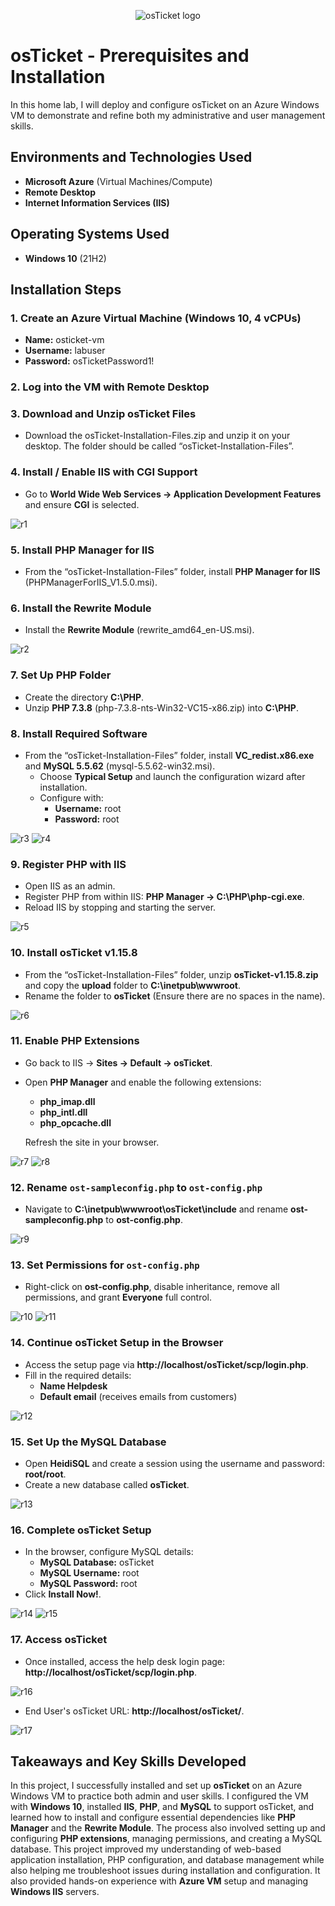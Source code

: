 <p align="center">
  <img src="https://i.imgur.com/Clzj7Xs.png" alt="osTicket logo"/>
</p>

# osTicket - Prerequisites and Installation

In this home lab, I will deploy and configure osTicket on an Azure Windows VM to demonstrate and refine both my administrative and user management skills.

## Environments and Technologies Used

- **Microsoft Azure** (Virtual Machines/Compute)
- **Remote Desktop**
- **Internet Information Services (IIS)**

## Operating Systems Used 

- **Windows 10** (21H2)

## Installation Steps

### 1. Create an Azure Virtual Machine (Windows 10, 4 vCPUs)
- **Name:** osticket-vm
- **Username:** labuser
- **Password:** osTicketPassword1!

### 2. Log into the VM with Remote Desktop

### 3. Download and Unzip osTicket Files
- Download the osTicket-Installation-Files.zip and unzip it on your desktop. The folder should be called “osTicket-Installation-Files”.

### 4. Install / Enable IIS with CGI Support
- Go to **World Wide Web Services -> Application Development Features** and ensure **CGI** is selected.
  
![r1](https://github.com/user-attachments/assets/a1ad723b-bb77-4e3a-8dd3-2aa42d7b1352)

### 5. Install PHP Manager for IIS
- From the “osTicket-Installation-Files” folder, install **PHP Manager for IIS** (PHPManagerForIIS_V1.5.0.msi).

### 6. Install the Rewrite Module
- Install the **Rewrite Module** (rewrite_amd64_en-US.msi).
  
![r2](https://github.com/user-attachments/assets/4ba270b7-c3c5-4e66-beb3-01afaabc87d6)

### 7. Set Up PHP Folder
- Create the directory **C:\PHP**.
- Unzip **PHP 7.3.8** (php-7.3.8-nts-Win32-VC15-x86.zip) into **C:\PHP**.

### 8. Install Required Software
- From the “osTicket-Installation-Files” folder, install **VC_redist.x86.exe** and **MySQL 5.5.62** (mysql-5.5.62-win32.msi).
  - Choose **Typical Setup** and launch the configuration wizard after installation.
  - Configure with:
    - **Username:** root
    - **Password:** root
  
![r3](https://github.com/user-attachments/assets/afa783f2-b271-4e83-a0e4-0c7fdee79d5b)
![r4](https://github.com/user-attachments/assets/4a5b4d83-3cfa-4d42-815a-7db5a9b3171c)

### 9. Register PHP with IIS
- Open IIS as an admin.
- Register PHP from within IIS: **PHP Manager -> C:\PHP\php-cgi.exe**.
- Reload IIS by stopping and starting the server.
  
![r5](https://github.com/user-attachments/assets/b77a4b94-b283-47a1-bb8a-f17f314235ff)

### 10. Install osTicket v1.15.8
- From the “osTicket-Installation-Files” folder, unzip **osTicket-v1.15.8.zip** and copy the **upload** folder to **C:\inetpub\wwwroot**.
- Rename the folder to **osTicket** (Ensure there are no spaces in the name).
  
![r6](https://github.com/user-attachments/assets/a878a84b-d23a-404d-9833-6a78e89415b5)

### 11. Enable PHP Extensions
- Go back to IIS -> **Sites -> Default -> osTicket**.
- Open **PHP Manager** and enable the following extensions:
  - **php_imap.dll**
  - **php_intl.dll**
  - **php_opcache.dll**

  Refresh the site in your browser.

![r7](https://github.com/user-attachments/assets/1b6d2a15-0f01-40dd-915b-e5a9e8d7d838)
![r8](https://github.com/user-attachments/assets/d08e9128-55e7-4e49-896f-9ae272dfbfd4)

### 12. Rename `ost-sampleconfig.php` to `ost-config.php`
- Navigate to **C:\inetpub\wwwroot\osTicket\include** and rename **ost-sampleconfig.php** to **ost-config.php**.
  
![r9](https://github.com/user-attachments/assets/ccfa54ea-949c-4537-be17-3b52da2f9fc5)

### 13. Set Permissions for `ost-config.php`
- Right-click on **ost-config.php**, disable inheritance, remove all permissions, and grant **Everyone** full control.
  
![r10](https://github.com/user-attachments/assets/449e83c2-2ba1-4db6-b605-b54c38068f17)
![r11](https://github.com/user-attachments/assets/c5b1b44b-c8ed-4b9c-ace3-8e58da3e86fc)

### 14. Continue osTicket Setup in the Browser
- Access the setup page via **http://localhost/osTicket/scp/login.php**.
- Fill in the required details:
  - **Name Helpdesk**
  - **Default email** (receives emails from customers)

![r12](https://github.com/user-attachments/assets/6670af29-8e66-4260-a2bc-3906e211c672)

### 15. Set Up the MySQL Database
- Open **HeidiSQL** and create a session using the username and password: **root/root**.
- Create a new database called **osTicket**.

![r13](https://github.com/user-attachments/assets/9e218778-aa55-465e-9d43-1590732b4cf1)

### 16. Complete osTicket Setup
- In the browser, configure MySQL details:
  - **MySQL Database:** osTicket
  - **MySQL Username:** root
  - **MySQL Password:** root
- Click **Install Now!**.

![r14](https://github.com/user-attachments/assets/ac505e81-ecdf-4a0c-bcde-3e2c07416254)
![r15](https://github.com/user-attachments/assets/6fc00a22-6fa3-4f9a-882e-a58834095336)

### 17. Access osTicket
- Once installed, access the help desk login page: **http://localhost/osTicket/scp/login.php**.

![r16](https://github.com/user-attachments/assets/d9c07532-1d8a-4f6d-9735-bf1bec241964)

- End User's osTicket URL: **http://localhost/osTicket/**.

![r17](https://github.com/user-attachments/assets/56d53eca-76a5-4f82-8b7f-9ef320efbaa9)

## Takeaways and Key Skills Developed

In this project, I successfully installed and set up **osTicket** on an Azure Windows VM to practice both admin and user skills. I configured the VM with **Windows 10**, installed **IIS**, **PHP**, and **MySQL** to support osTicket, and learned how to install and configure essential dependencies like **PHP Manager** and the **Rewrite Module**. The process also involved setting up and configuring **PHP extensions**, managing permissions, and creating a MySQL database. This project improved my understanding of web-based application installation, PHP configuration, and database management while also helping me troubleshoot issues during installation and configuration. It also provided hands-on experience with **Azure VM** setup and managing **Windows IIS** servers.
